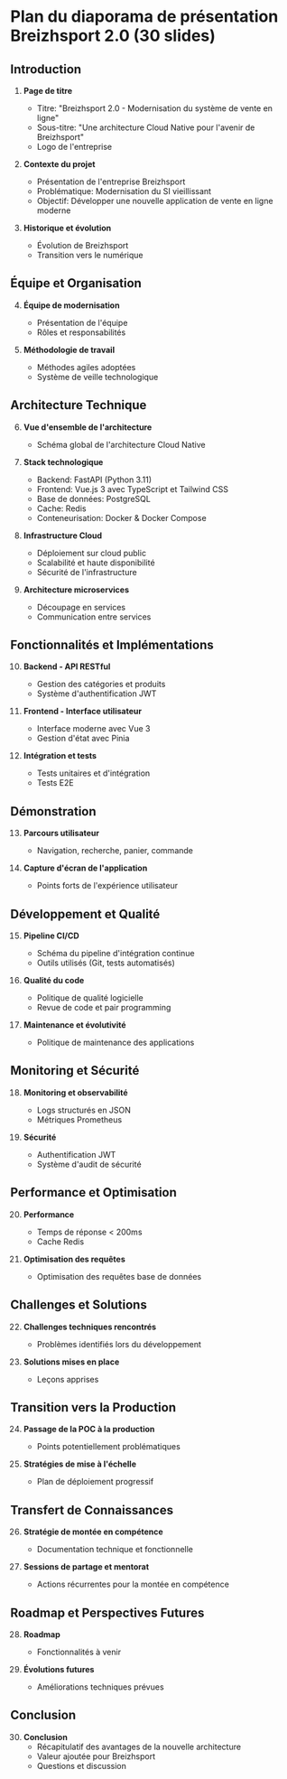# Plan du diaporama de présentation Breizhsport 2.0 (30 slides)

## Introduction
1. **Page de titre**
   - Titre: "Breizhsport 2.0 - Modernisation du système de vente en ligne"
   - Sous-titre: "Une architecture Cloud Native pour l'avenir de Breizhsport"
   - Logo de l'entreprise

2. **Contexte du projet**
   - Présentation de l'entreprise Breizhsport
   - Problématique: Modernisation du SI vieillissant
   - Objectif: Développer une nouvelle application de vente en ligne moderne

3. **Historique et évolution**
   - Évolution de Breizhsport
   - Transition vers le numérique

## Équipe et Organisation
4. **Équipe de modernisation**
   - Présentation de l'équipe
   - Rôles et responsabilités

5. **Méthodologie de travail**
   - Méthodes agiles adoptées
   - Système de veille technologique

## Architecture Technique
6. **Vue d'ensemble de l'architecture**
   - Schéma global de l'architecture Cloud Native

7. **Stack technologique**
   - Backend: FastAPI (Python 3.11)
   - Frontend: Vue.js 3 avec TypeScript et Tailwind CSS
   - Base de données: PostgreSQL
   - Cache: Redis
   - Conteneurisation: Docker & Docker Compose

8. **Infrastructure Cloud**
   - Déploiement sur cloud public
   - Scalabilité et haute disponibilité
   - Sécurité de l'infrastructure

9. **Architecture microservices**
   - Découpage en services
   - Communication entre services

## Fonctionnalités et Implémentations
10. **Backend - API RESTful**
    - Gestion des catégories et produits
    - Système d'authentification JWT

11. **Frontend - Interface utilisateur**
    - Interface moderne avec Vue 3
    - Gestion d'état avec Pinia

12. **Intégration et tests**
    - Tests unitaires et d'intégration
    - Tests E2E

## Démonstration
13. **Parcours utilisateur**
    - Navigation, recherche, panier, commande

14. **Capture d'écran de l'application**
    - Points forts de l'expérience utilisateur

## Développement et Qualité
15. **Pipeline CI/CD**
    - Schéma du pipeline d'intégration continue
    - Outils utilisés (Git, tests automatisés)

16. **Qualité du code**
    - Politique de qualité logicielle
    - Revue de code et pair programming

17. **Maintenance et évolutivité**
    - Politique de maintenance des applications

## Monitoring et Sécurité
18. **Monitoring et observabilité**
    - Logs structurés en JSON
    - Métriques Prometheus

19. **Sécurité**
    - Authentification JWT
    - Système d'audit de sécurité

## Performance et Optimisation
20. **Performance**
    - Temps de réponse < 200ms
    - Cache Redis

21. **Optimisation des requêtes**
    - Optimisation des requêtes base de données

## Challenges et Solutions
22. **Challenges techniques rencontrés**
    - Problèmes identifiés lors du développement

23. **Solutions mises en place**
    - Leçons apprises

## Transition vers la Production
24. **Passage de la POC à la production**
    - Points potentiellement problématiques

25. **Stratégies de mise à l'échelle**
    - Plan de déploiement progressif

## Transfert de Connaissances
26. **Stratégie de montée en compétence**
    - Documentation technique et fonctionnelle

27. **Sessions de partage et mentorat**
    - Actions récurrentes pour la montée en compétence

## Roadmap et Perspectives Futures
28. **Roadmap**
    - Fonctionnalités à venir

29. **Évolutions futures**
    - Améliorations techniques prévues

## Conclusion
30. **Conclusion**
    - Récapitulatif des avantages de la nouvelle architecture
    - Valeur ajoutée pour Breizhsport
    - Questions et discussion
